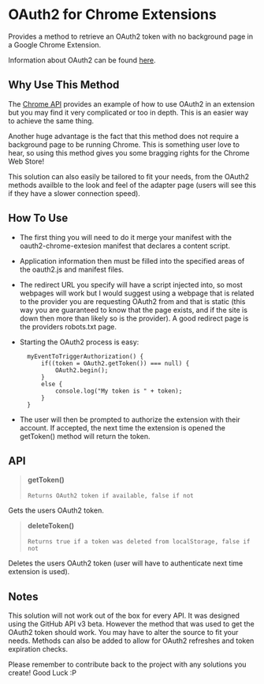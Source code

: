 OAuth2 for Chrome Extensions
============================
Provides a method to retrieve an OAuth2 token with no background page in a Google Chrome Extension.

Information about OAuth2 can be found [here](http://oauth.net/2/).

Why Use This Method
-------------------
The [Chrome API](http://code.google.com/chrome/extensions/tut_oauth.html) provides an example of how to use OAuth2 in an extension but you may find it very complicated or too in depth.  This is an easier way to achieve the same thing.

Another huge advantage is the fact that this method does not require a background page to be running Chrome.  This is something user love to hear, so using this method gives you some bragging rights for the Chrome Web Store!

This solution can also easily be tailored to fit your needs, from the OAuth2 methods availble to the look and feel of the adapter page (users will see this if they have a slower connection speed).

How To Use
----------
- The first thing you will need to do it merge your manifest with the oauth2-chrome-extesion manifest that declares a content script.
- Application information then must be filled into the specified areas of the oauth2.js and manifest files.
- The redirect URL you specify will have a script injected into, so most webpages will work but I would suggest using a webpage that is related to the provider you are requesting OAuth2 from and that is static (this way you are guaranteed to know that the page exists, and if the site is down then more than likely so is the provider).  A good redirect page is the providers robots.txt page.
- Starting the OAuth2 process is easy:

        myEventToTriggerAuthorization() {
            if((token = OAuth2.getToken()) === null) {
                OAuth2.begin();
            }
            else {
                console.log("My token is " + token);
            }
        }
        
- The user will then be prompted to authorize the extension with their account.  If accepted, the next time the extension is opened the getToken() method will return the token.

API
---
> **getToken()** <br/><br/>
`Returns OAuth2 token if available, false if not` <br/>

Gets the users OAuth2 token.

> **deleteToken()** <br/><br/>
`Returns true if a token was deleted from localStorage, false if not`


Deletes the users OAuth2 token (user will have to authenticate next time extension is used).

Notes
-----
This solution will not work out of the box for every API.  It was designed using the GitHub API v3 beta.  However the method that was used to get the OAuth2 token should work.  You may have to alter the source to fit your needs.  Methods can also be added to allow for OAuth2 refreshes and token expiration checks.

Please remember to contribute back to the project with any solutions you create!  Good Luck :P
